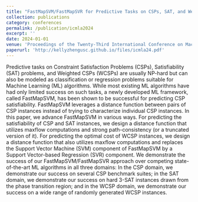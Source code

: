 ```yaml
---
title: "FastMapSVM/FastMapSVR for Predictive Tasks on CSPs, SAT, and Weighted CSPs"
collection: publications
category: conferences
permalink: /publication/icmla2024
excerpt: ''
date: 2024-01-01
venue: 'Proceedings of the Twenty-Third International Conference on Machine Learning and Applications (ICMLA-2024)'
paperurl: 'http://kellyzhengusc.github.io/files/icmla24.pdf'
---
```



Predictive tasks on Constraint Satisfaction Problems (CSPs), Satisfiability (SAT) problems, and Weighted CSPs (WCSPs) are usually NP-hard but can also be modeled as classification or regression problems suitable for Machine Learning (ML) algorithms. While most existing ML algorithms have had only limited success on such tasks, a newly developed ML framework, called FastMapSVM, has been shown to be successful for predicting CSP satisfiability. FastMapSVM leverages a distance function between pairs of CSP instances instead of trying to characterize individual CSP instances. In this paper, we advance FastMapSVM in various ways. For predicting the satisfiability of CSP and SAT instances, we design a distance function that utilizes maxflow computations and strong path-consistency (or a truncated version of it). For predicting the optimal cost of WCSP instances, we design a distance function that also utilizes maxflow computations and replaces the Support Vector Machine (SVM) component of FastMapSVM by a Support Vector-based Regression (SVR) component. We demonstrate the success of our FastMapSVM/FastMapSVR approach over competing state-of-the-art ML algorithms in all three domains: In the CSP domain, we demonstrate our success on several CSP benchmark suites; in the SAT domain, we demonstrate our success on hard 3-SAT instances drawn from the phase transition region; and in the WCSP domain, we demonstrate our success on a wide range of randomly generated WCSP instances.
